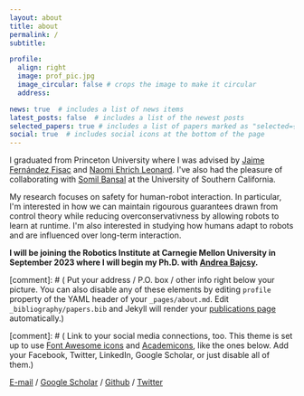```yaml
---
layout: about
title: about
permalink: /
subtitle:  

profile:
  align: right
  image: prof_pic.jpg
  image_circular: false # crops the image to make it circular
  address:  

news: true  # includes a list of news items
latest_posts: false  # includes a list of the newest posts
selected_papers: true # includes a list of papers marked as "selected={true}"
social: true  # includes social icons at the bottom of the page
---
```


I graduated from Princeton University where I was advised by [Jaime Fernández Fisac](https://ece.princeton.edu/people/jaime-fernandez-fisac) and [Naomi Ehrich Leonard](https://mae.princeton.edu/people/faculty/leonard). I've also had the pleasure of collaborating with [Somil Bansal](https://smlbansal.github.io/) at the University of Southern California. 

My research focuses on safety for human-robot interaction. In particular, I'm interested in how we can maintain rigourous guarantees drawn from control theory while reducing overconservativness by allowing robots to learn at runtime. I'm also interested in studying how humans adapt to robots and are influenced over long-term interaction.

<b>I will be joining the Robotics Institute at Carnegie Mellon University in September 2023 where I will begin my Ph.D. with [Andrea Bajcsy](https://people.eecs.berkeley.edu/~abajcsy/). </b>



[comment]: # ( Put your address / P.O. box / other info right below your picture. You can also disable any of these elements by editing `profile` property of the YAML header of your `_pages/about.md`. Edit `_bibliography/papers.bib` and Jekyll will render your [publications page](/al-folio/publications/) automatically.)

[comment]: # ( Link to your social media connections, too. This theme is set up to use [Font Awesome icons](http://fortawesome.github.io/Font-Awesome/) and [Academicons](https://jpswalsh.github.io/academicons/), like the ones below. Add your Facebook, Twitter, LinkedIn, Google Scholar, or just disable all of them.)

[E-mail](mailto:kensuken@andrew.cmu.edu) / [Google Scholar](https://scholar.google.com/citations?user=PTNl3LwAAAAJ&hl=en) / [Github](https://github.com/kensukenk) / [Twitter](https://twitter.com/kensukenk) 